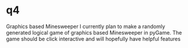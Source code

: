 # q4
Graphics based Minesweeper
I currently plan to make a randomly generated logical game of graphics based Minesweeper in pyGame. The game should be click interactive and will hopefully have helpful features
